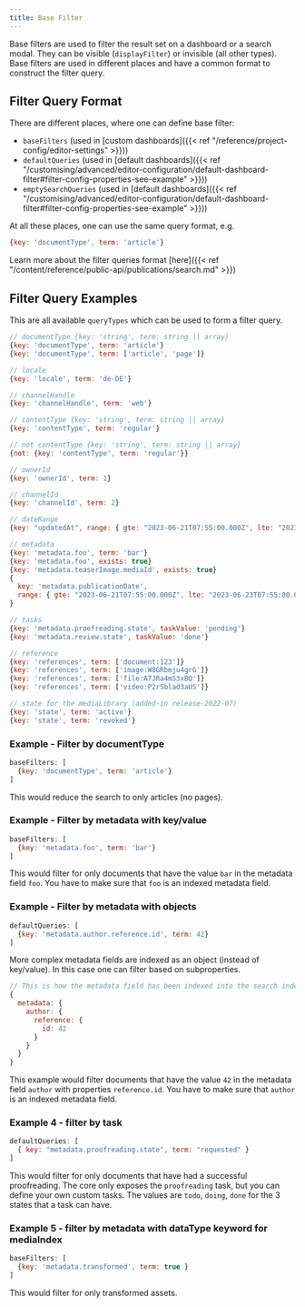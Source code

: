 ```yaml
---
title: Base Filter
---
```


Base filters are used to filter the result set on a dashboard or a search modal.
They can be visible (`displayFilter`) or invisible (all other types).
Base filters are used in different places and have a common format to construct the filter query.

## Filter Query Format

There are different places, where one can define base filter:

- `baseFilters` (used in [custom dashboards]({{< ref "/reference/project-config/editor-settings" >}}))
- `defaultQueries` (used in [default dashboards]({{< ref "/customising/advanced/editor-configuration/default-dashboard-filter#filter-config-properties-see-example" >}}))
- `emptySearchQueries` (used in [default dashboards]({{< ref "/customising/advanced/editor-configuration/default-dashboard-filter#filter-config-properties-see-example" >}}))

At all these places, one can use the same query format, e.g.

```js
{key: 'documentType', term: 'article'}
```

Learn more about the filter queries format [here]({{< ref "/content/reference/public-api/publications/search.md" >}})

## Filter Query Examples

This are all available `queryTypes` which can be used to form a filter query.

```js
// documentType {key: 'string', term: string || array}
{key: 'documentType', term: 'article'}
{key: 'documentType', term: ['article', 'page']}

// locale
{key: 'locale', term: 'de-DE'}

// channelHandle
{key: 'channelHandle', term: 'web'}

// contentType {key: 'string', term: string || array}
{key: 'contentType', term: 'regular'}

// not contentType {key: 'string', term: string || array}
{not: {key: 'contentType', term: 'regular'}}

// ownerId
{key: 'ownerId', term: 1}

// channelId
{key: 'channelId', term: 2}

// dateRange
{key: "updatedAt", range: { gte: "2023-06-21T07:55:00.000Z", lte: "2023-06-23T07:55:00.000Z" }}

// metadata
{key: 'metadata.foo', term: 'bar'}
{key: 'metadata.foo', exists: true}
{key: 'metadata.teaserImage.mediaId', exists: true}
{
  key: 'metadata.publicationDate',
  range: { gte: "2023-06-21T07:55:00.000Z", lte: "2023-06-23T07:55:00.000Z" }
}

// tasks
{key: 'metadata.proofreading.state', taskValue: 'pending'}
{key: 'metadata.review.state', taskValue: 'done'}

// reference
{key: 'references', term: ['document:123']}
{key: 'references', term: ['image:W8GRbmju4grG']}
{key: 'references', term: ['file:A7JRa4mS3xBQ']}
{key: 'references', term: ['video:P2rSblad3aUS']}

// state for the mediaLibrary (added-in release-2022-07)
{key: 'state', term: 'active'}
{key: 'state', term: 'revoked'}
```

### Example - Filter by documentType

```js
baseFilters: [
  {key: 'documentType', term: 'article'}
]
```

This would reduce the search to only articles (no pages).

### Example - Filter by metadata with key/value

```js
baseFilters: [
  {key: 'metadata.foo', term: 'bar'}
]
```

This would filter for only documents that have the value `bar` in the metadata field `foo`. You have to make sure that `foo` is an indexed metadata field.

### Example - Filter by metadata with objects

```js
defaultQueries: [
  {key: 'metadata.author.reference.id', term: 42}
]
```

More complex metadata fields are indexed as an object (instead of key/value). In this case one can filter based on subproperties.

```js
// This is how the metadata field has been indexed into the search index
{
  metadata: {
    author: {
      reference: {
        id: 42
      }
    }
  }
}
```

This example would filter documents that have the value `42` in the metadata field `author` with properties `reference.id`. You have to make sure that `author` is an indexed metadata field.

### Example 4 - filter by task

```js
defaultQueries: [
  { key: "metadata.proofreading.state", term: "requested" }
]
```

This would filter for only documents that have had a successful proofreading. The core only exposes the `proofreading` task, but you can define your own custom tasks. The values are `todo`, `doing`, `done` for the 3 states that a task can have.

### Example 5 - filter by metadata with dataType keyword for mediaIndex

```js
baseFilters: [
  {key: 'metadata.transformed', term: true }
]
```

This would filter for only transformed assets.
